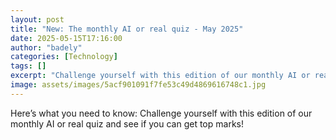 ```yaml
---
layout: post
title: "New: The monthly AI or real quiz - May 2025"
date: 2025-05-15T17:16:00
author: "badely"
categories: [Technology]
tags: []
excerpt: "Challenge yourself with this edition of our monthly AI or real quiz and see if you can get top marks!"
image: assets/images/5acf901091f7fe53c49d4869616748c1.jpg
---
```


Here’s what you need to know: Challenge yourself with this edition of our monthly AI or real quiz and see if you can get top marks!

